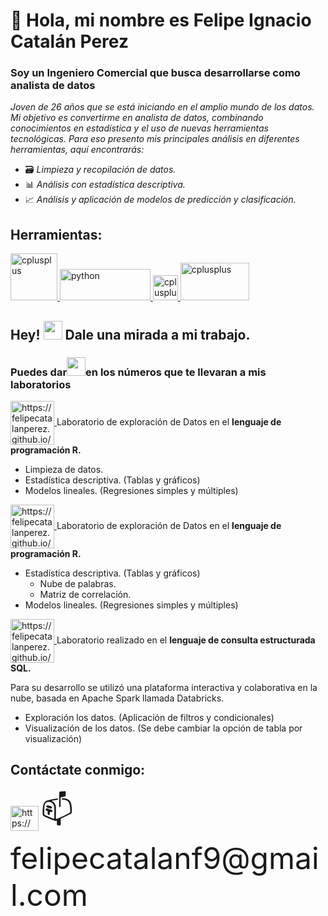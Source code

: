 <h1 align="left"> 👋 Hola, mi nombre es Felipe Ignacio Catalán Perez</h1>
<h3 align="left">Soy un Ingeniero Comercial que busca desarrollarse como analista de datos</h3>

*Joven de 26 años que se está iniciando en el amplio mundo de los datos. Mi objetivo es convertirme en analista de datos, combinando conocimientos en estadística y el uso de nuevas herramientas tecnológicas. Para eso presento mis principales análisis en diferentes herramientas, aquí encontrarás:*

- :card_file_box: *Limpieza y recopilación de datos.*
- :bar_chart: *Análisis con estadística descriptiva.*
- :chart_with_upwards_trend: *Análisis y aplicación de modelos de predicción y clasificación.*

<h2 align="left">Herramientas:</h2>

<p align="left"> 
<a href="https://www.rstudio.com/" target="_blank" rel="noreferrer"> <img src="https://www.rstudio.com/assets/img/logo.svg" alt="cplusplus" width="75" height="75"/> </a> 
<a href="https://www.python.org" target="_blank" rel="noreferrer"> <img src="https://upload.wikimedia.org/wikipedia/commons/f/f8/Python_logo_and_wordmark.svg" alt="python" width="145" height="50"/> </a> 
<a href="https://github.com/FelipeCatalanPerez" target="_blank" rel="noreferrer"> <img src="https://uxwing.com/wp-content/themes/uxwing/download/file-and-folder-type/sql-icon.png" alt="cplusplus" width="40" height="40"/> </a> 
<a href="https://powerbi.microsoft.com/es-es/guidedtour/power-platform/power-bi/1/1" target="_blank" rel="noreferrer"> <img src="https://www.vectorlogo.zone/logos/microsoft_powerbi/microsoft_powerbi-ar21.png" alt="cplusplus" width="110" height="60"/> </a> 
</p>

## Hey! <img src="https://www.gifss.com/cuerpo-humano/ojos/images/gif-ojos-5.gif" width="30" height="30" /> Dale una mirada a mi trabajo.

### Puedes dar<img src="https://media.tenor.com/MlHKXX_Uh40AAAAC/klick-click.gif" width="30" height="30" />en los números que te llevaran a mis laboratorios

<p align="left">
<a 
href="https://felipecatalanperez.github.io/Laboratorio_1/" 
target="blank"><img align="center" 
src="https://svgsilh.com/svg/146021.svg" 
alt="https://felipecatalanperez.github.io/Laboratorio_1/" height="70" width="70" /> </a> Laboratorio de exploración de Datos en el <strong>lenguaje de programación R.</strong>

- Limpieza de datos.
- Estadística descriptiva. (Tablas y gráficos)
- Modelos lineales. (Regresiones simples y múltiples)
</p>

<p align="left">
<a 
href="https://felipecatalanperez.github.io/Laboratorio2/" 
target="blank"><img align="center" 
src="https://svgsilh.com/svg/150791.svg" 
alt="https://felipecatalanperez.github.io/Laboratorio2/" height="70" width="70" /> </a> Laboratorio de exploración de Datos en el <strong>lenguaje de programación R.</strong> 

- Estadística descriptiva. (Tablas y gráficos)
  - Nube de palabras.
  - Matriz de correlación.
- Modelos lineales. (Regresiones simples y múltiples)
</p>

<p align="left">
<a 
href="https://felipecatalanperez.github.io/Databricks_SQL/" 
target="blank"><img align="center" 
src="https://svgsilh.com/svg/33766.svg" 
alt="https://felipecatalanperez.github.io/Databricks_SQL/" height="70" width="70" /> </a>
Laboratorio realizado en el <strong>lenguaje de consulta estructurada SQL.</strong> 

Para su desarrollo se utilizó una plataforma interactiva y colaborativa en la nube, basada en Apache Spark llamada Databricks.

-	Exploración los datos. (Aplicación de filtros y condicionales)
-	Visualización de los datos. (Se debe cambiar la opción de tabla por visualización)
</p>

<h2 align="left">Contáctate conmigo:</h2>
<p align="left">
<a href="https://www.linkedin.com/in/felipe-catalán" target="blank"><img align="center" src="https://raw.githubusercontent.com/rahuldkjain/github-profile-readme-generator/master/src/images/icons/Social/linked-in-alt.svg" alt="https://www.linkedin.com/in/felipe-catalán" height="40" width="45" /></a>
<font size=20>📫felipecatalanf9@gmail.com</font>
</p>

